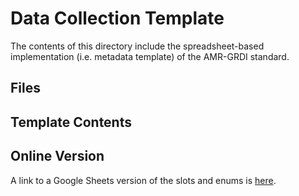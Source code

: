 # <INSERT NAME> Data Collection Template

The contents of this directory include the spreadsheet-based implementation (i.e. metadata template) of the AMR-GRDI standard.

## Files


## Template Contents

## Online Version

A link to a Google Sheets version of the slots and enums is [here](https://docs.google.com/spreadsheets/d/17wCNkH54e1sIV1S0ea1sVjjK7tLHatKRoIA8_ml1pHY/edit?usp=sharing).


